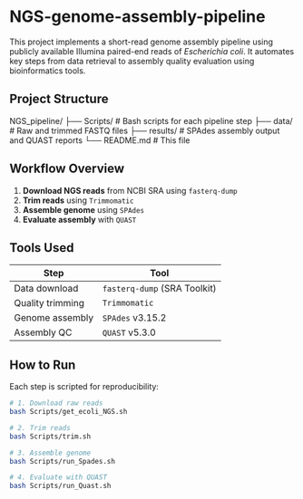 # NGS-genome-assembly-pipeline

This project implements a short-read genome assembly pipeline using publicly available Illumina paired-end reads of *Escherichia coli*. It automates key steps from data retrieval to assembly quality evaluation using bioinformatics tools.

## Project Structure
NGS_pipeline/
├── Scripts/ # Bash scripts for each pipeline step
├── data/ # Raw and trimmed FASTQ files
├── results/ # SPAdes assembly output and QUAST reports
└── README.md # This file

## Workflow Overview
1. **Download NGS reads** from NCBI SRA using `fasterq-dump`
2. **Trim reads** using `Trimmomatic`
3. **Assemble genome** using `SPAdes`
4. **Evaluate assembly** with `QUAST`


## Tools Used
| Step        | Tool            |
|-------------|-----------------|
| Data download   | `fasterq-dump` (SRA Toolkit) |
| Quality trimming| `Trimmomatic` |
| Genome assembly | `SPAdes` v3.15.2 |
| Assembly QC     | `QUAST` v5.3.0 |


## How to Run
Each step is scripted for reproducibility:

```bash
# 1. Download raw reads
bash Scripts/get_ecoli_NGS.sh

# 2. Trim reads
bash Scripts/trim.sh

# 3. Assemble genome
bash Scripts/run_Spades.sh

# 4. Evaluate with QUAST
bash Scripts/run_Quast.sh

